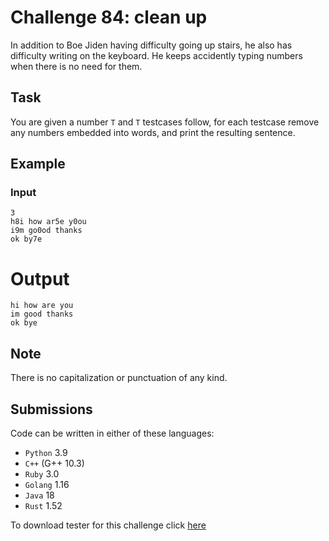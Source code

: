 # Challenge 84: clean up

In addition to Boe Jiden having difficulty going up stairs, he also has difficulty writing on the keyboard. He keeps accidently typing numbers when there is no need for them.

## Task

You are given a number `T` and `T` testcases follow, for each testcase remove any numbers embedded into words, and print the resulting sentence.

## Example

### Input

```
3
h8i how ar5e y0ou
i9m go0od thanks
ok by7e
```

# Output

```
hi how are you
im good thanks
ok bye
```

## Note
There is no capitalization or punctuation of any kind.

## Submissions

Code can be written in either of these languages:

- `Python` 3.9
- `C++` (G++ 10.3)
- `Ruby` 3.0
- `Golang` 1.16
- `Java` 18
- `Rust` 1.52

To download tester for this challenge click [here](https://downgit.github.io/#/home?url=https://github.com/Pomroka/TWT_Challenges_Tester/tree/main/PreviousChallenges/Challenge_84)
